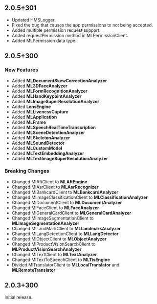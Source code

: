 ## 2.0.5+301
* Updated HMSLogger.
* Fixed the bug that causes the app permissions to not being accepted.
* Added multiple permission request support.
* Added requestPermission method in MLPermissionClient.
* Added MLPermission data type.

## 2.0.5+300

### New Features

- Added **MLDocumentSkewCorrectionAnalyzer**
- Added **ML3DFaceAnalyzer**
- Added **MLFormRecognitionAnalyzer**
- Added **MLHandKeypointAnalyzer**
- Added **MLImageSuperResolutionAnalyzer**
- Added **LensEngine**
- Added **MLLivenessCapture**
- Added **MLApplication**
- Added **MLFrame**
- Added **MLSpeechRealTimeTranscription**
- Added **MLSceneDetectionAnalyzer**
- Added **MLSkeletonAnalyzer**
- Added **MLSoundDetector**
- Added **MLCustomModel**
- Added **MLTextEmbeddingAnalyzer**
- Added **MLTextImageSuperResolutionAnalyzer**

### Breaking Changes

- Changed MlAftClient to **MLAftEngine**
- Changed MlAsrClient to **MLAsrRecognizer**
- Changed MlBankcardClient to **MLBankcardAnalyzer**
- Changed MlImageClassificationClient to **MLClassificationAnalyzer**
- Changed MlDocumentClient to **MLDocumentAnalyzer**
- Changed MlFaceClient to **MLFaceAnalyzer**
- Changed MlGeneralCardClient to **MLGeneralCardAnalyzer**
- Changed MlImageSegmentationClient to **MLImageSegmentationAnalyzer**
- Changed MlLandMarkClient to **MLLandmarkAnalyzer**
- Changed MlLangDetectionClient to **MLLangDetector**
- Changed MlObjectClient to **MLObjectAnalyzer**
- Changed MlProductVisionSearchClient to **MLProductVisionSearchAnalyzer**
- Changed MlTextClient to **MLTextAnalyzer**
- Changed MlTextToSpeechClient to **MLTtsEngine**
- Divided MlTranslatorClient to **MLLocalTranslator** and **MLRemoteTranslator**

## 2.0.3+300

Initial release.

